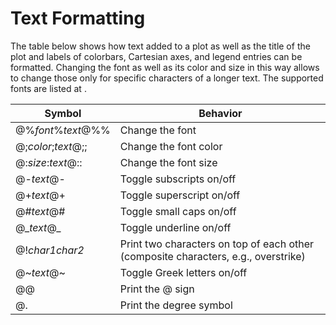 # Text Formatting

The table below shows how text added to a plot as well as the title of the plot and
labels of colorbars, Cartesian axes, and legend entries can be formatted. Changing
the font as well as its color and size in this way allows to change those only for
specific characters of a longer text. The supported fonts are listed at
[](/techref/fonts.md).

| Symbol | Behavior |
| --- | --- |
| @%*font*%*text*@%%  | Change the font |
| @;*color*;*text*@;; | Change the font color |
| @:*size*:*text*@::  | Change the font size |
| @-*text*@-          | Toggle subscripts on/off |
| @+*text*@+          | Toggle superscript on/off |
| @#*text*@#          | Toggle small caps on/off |
| @\_*text*@\_        | Toggle underline on/off |
| @!*char1char2*      | Print two characters on top of each other (composite characters, e.g., overstrike) |
| @\~*text*@\~        | Toggle Greek letters on/off |
| @@                  | Print the @ sign |
| @.                  | Print the degree symbol |
